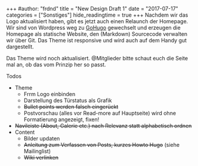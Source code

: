 +++
#author: "frdnd"
title = "New Design Draft 1"
date = "2017-07-17"
categories = ["Sonstiges"]
hide_readingtime = true
+++
Nachdem wir das Logo aktualisiert haben, gibt es jetzt auch einen Relaunch der Homepage. Wir sind von Wordpress weg zu [GoHugo](https://gohugo.io/) gewechselt und erzeugen die Homepage als statische Website, den (Markdown) Sourcecode verwalten wir über Git. Das Theme ist responsive und wird auch auf dem Handy gut dargestellt.

Das Theme wird noch aktualisiert. @Mitglieder bitte schaut euch die Seite mal an, ob das vom Prinzip her so passt.

Todos

  * Theme
    * Frrm Logo einbinden
    * Darstellung des Türstatus als Grafik
    * ~~Bullet points werden falsch eingerückt~~
    * Postvorschau (alles vor Read-more auf Hauptseite) wird ohne Formatierung angezeigt, fixen!
  * ~~Navileiste (About, Galerie etc.) nach Relevanz statt alphabetisch ordnen~~
  * Content
    * Bilder updaten
    * ~~Anleitung zum Verfassen von Posts, kurzes Howto Hugo~~ (siehe Mailinglist)
    * ~~Wiki verlinken~~
